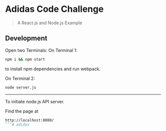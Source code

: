 # Adidas Code Challenge
> A React.js and Node.js Example

## Development

Open two Terminals:
On Terminal 1:

```bash
npm i && npm start
```
to install npm dependencies and run webpack.

On Terminal 2:

```bash
node server.js
```

________

To initiate node.js API server.

Find the page at 
```bash
http://localhost:8080/
```# adidas
